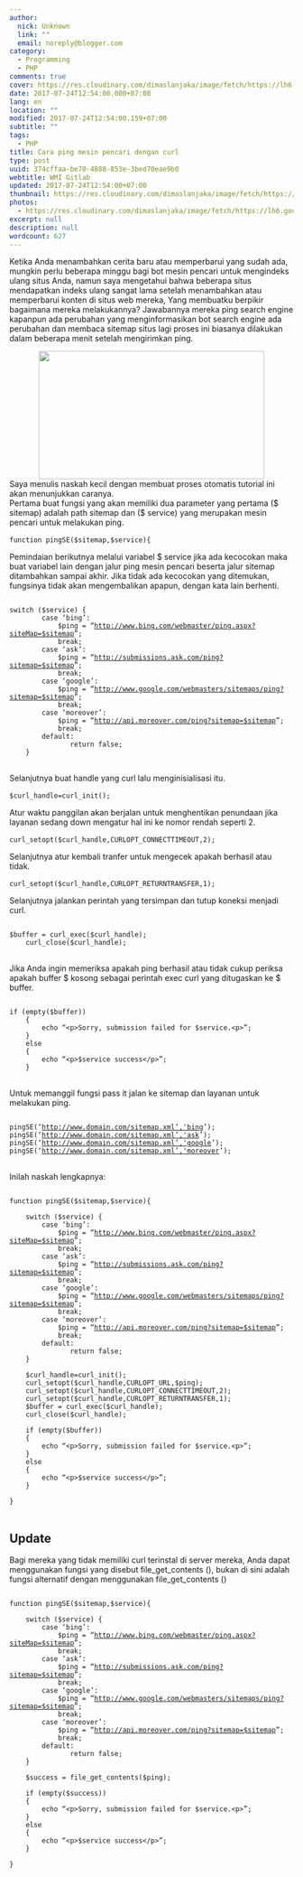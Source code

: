 ```yaml
---
author:
  nick: Unknown
  link: ""
  email: noreply@blogger.com
category:
  - Programming
  - PHP
comments: true
cover: https://res.cloudinary.com/dimaslanjaka/image/fetch/https://lh6.googleusercontent.com/proxy/tYpoSEj-W-8XcUJyBsi4Tq7Q8AaMtVNwK9CTgxcg1ZbZ0u5lHPzUcRDhOo6VJKysWUEe768ddx0ckD0uobENOvlY1GdhblF6n_NvZDSk3EaJecDY6XiWVSiz65Pe2tKGr0oo9Wgf12ea98aNcA55vNFXbYQKLLcdvyQ8YOEZotzbww=w350-h200-nc
date: 2017-07-24T12:54:00.000+07:00
lang: en
location: ""
modified: 2017-07-24T12:54:00.159+07:00
subtitle: ""
tags:
  - PHP
title: Cara ping mesin pencari dengan curl
type: post
uuid: 374cffaa-be70-4888-853e-3bed70eae9b0
webtitle: WMI Gitlab
updated: 2017-07-24T12:54:00+07:00
thumbnail: https://res.cloudinary.com/dimaslanjaka/image/fetch/https://lh6.googleusercontent.com/proxy/tYpoSEj-W-8XcUJyBsi4Tq7Q8AaMtVNwK9CTgxcg1ZbZ0u5lHPzUcRDhOo6VJKysWUEe768ddx0ckD0uobENOvlY1GdhblF6n_NvZDSk3EaJecDY6XiWVSiz65Pe2tKGr0oo9Wgf12ea98aNcA55vNFXbYQKLLcdvyQ8YOEZotzbww=w350-h200-nc
photos:
  - https://res.cloudinary.com/dimaslanjaka/image/fetch/https://lh6.googleusercontent.com/proxy/tYpoSEj-W-8XcUJyBsi4Tq7Q8AaMtVNwK9CTgxcg1ZbZ0u5lHPzUcRDhOo6VJKysWUEe768ddx0ckD0uobENOvlY1GdhblF6n_NvZDSk3EaJecDY6XiWVSiz65Pe2tKGr0oo9Wgf12ea98aNcA55vNFXbYQKLLcdvyQ8YOEZotzbww=w350-h200-nc
excerpt: null
description: null
wordcount: 627
---
```


<p>Ketika Anda menambahkan cerita baru atau memperbarui yang sudah ada, mungkin perlu beberapa minggu bagi bot mesin pencari untuk mengindeks ulang situs Anda, namun saya mengetahui bahwa beberapa situs mendapatkan indeks ulang sangat lama setelah menambahkan atau memperbarui konten di situs web mereka, Yang membuatku berpikir bagaimana mereka melakukannya? Jawabannya mereka ping search engine kapanpun ada perubahan yang menginformasikan bot search engine ada perubahan dan membaca sitemap situs lagi proses ini biasanya dilakukan dalam beberapa menit setelah mengirimkan ping.<br></p><div class="separator" style="clear: both; text-align: center;"><a href="//webmanajemen.com/page/safelink.html?url=aHR0cHM6Ly9yZXMuY2xvdWRpbmFyeS5jb20vZGltYXNsYW5qYWthL2ltYWdlL2ZldGNoL2h0dHBzOi8vbGg2Lmdvb2dsZXVzZXJjb250ZW50LmNvbS9wcm94eS90WXBvU0VqLVctOFhjVUp5QnNpNFRxN1E4QWFNdFZOd0s5Q1RneGNnMVpiWjB1NWxIUHpVY1JEaE9vNlZKS3lzV1VFZTc2OGRkeDBja0QwdW9iRU5PdmxZMUdkaGJsRjZuX052WkRTazNFYUplY0RZNlhpV1ZTaXo2NVBlMnRLR3Iwb285V2dmMTJlYTk4YU5jQTU1dk5GWGJZUUtMTGNkdnlROFlPRVpvdHpid3c9dzM1MC1oMjAwLW5j" imageanchor="1" style="margin-left: 1em; margin-right: 1em;" rel="nofollow noopener" target="_blank"><img border="0" data-original-height="200" data-original-width="350" height="227" src="https://res.cloudinary.com/dimaslanjaka/image/fetch/https://lh6.googleusercontent.com/proxy/tYpoSEj-W-8XcUJyBsi4Tq7Q8AaMtVNwK9CTgxcg1ZbZ0u5lHPzUcRDhOo6VJKysWUEe768ddx0ckD0uobENOvlY1GdhblF6n_NvZDSk3EaJecDY6XiWVSiz65Pe2tKGr0oo9Wgf12ea98aNcA55vNFXbYQKLLcdvyQ8YOEZotzbww=w350-h200-nc" width="400"></a></div>Saya menulis naskah kecil dengan membuat proses otomatis tutorial ini akan menunjukkan caranya.<br>Pertama buat fungsi yang akan memiliki dua parameter yang pertama ($ sitemap) adalah path sitemap dan ($ service) yang merupakan mesin pencari untuk melakukan ping.<br><pre><code>function pingSE($sitemap,$service){</code> </pre>Pemindaian berikutnya melalui variabel $ service jika ada kecocokan maka buat variabel lain dengan jalur ping mesin pencari beserta jalur sitemap ditambahkan sampai akhir. Jika tidak ada kecocokan yang ditemukan, fungsinya tidak akan mengembalikan apapun, dengan kata lain berhenti.<br><pre><code><br>switch ($service) {<br>        case ‘bing’:<br>            $ping = “<a href="http://www.bing.com/webmaster/ping.aspx?siteMap=$sitemap">http://www.bing.com/webmaster/ping.aspx?siteMap=$sitemap</a>”;<br>            break;<br>        case ‘ask’:<br>            $ping = “<a href="http://submissions.ask.com/ping?sitemap=$sitemap">http://submissions.ask.com/ping?sitemap=$sitemap</a>”;<br>            break;<br>        case ‘google’:<br>            $ping = “<a href="http://www.google.com/webmasters/sitemaps/ping?sitemap=$sitemap">http://www.google.com/webmasters/sitemaps/ping?sitemap=$sitemap</a>”;<br>            break;<br>        case ‘moreover’:<br>            $ping = “<a href="http://api.moreover.com/ping?sitemap=$sitemap">http://api.moreover.com/ping?sitemap=$sitemap</a>”;<br>            break;<br>        default:<br>               return false;<br>    }<br></code> </pre>Selanjutnya buat handle yang curl lalu menginisialisasi itu.<br><pre><code>$curl_handle=curl_init();</code> </pre>Atur waktu panggilan akan berjalan untuk menghentikan penundaan jika layanan sedang down mengatur hal ini ke nomor rendah seperti 2.<br><pre><code>curl_setopt($curl_handle,CURLOPT_CONNECTTIMEOUT,2);</code> </pre>Selanjutnya atur kembali tranfer untuk mengecek apakah berhasil atau tidak.<br><pre><code>curl_setopt($curl_handle,CURLOPT_RETURNTRANSFER,1);</code> </pre>Selanjutnya jalankan perintah yang tersimpan dan tutup koneksi menjadi curl.<br><pre><code><br>$buffer = curl_exec($curl_handle);<br>    curl_close($curl_handle);<br></code> </pre>Jika Anda ingin memeriksa apakah ping berhasil atau tidak cukup periksa apakah buffer $ kosong sebagai perintah exec curl yang ditugaskan ke $ buffer.<br><div><div><pre><code> <br>if (empty($buffer))<br>    {<br>        echo “&lt;p&gt;Sorry, submission failed for $service.&lt;p&gt;”;<br>    }<br>    else<br>    {<br>        echo “&lt;p&gt;$service success&lt;/p&gt;”;<br>    }<br></code> </pre>Untuk memanggil fungsi pass it jalan ke sitemap dan layanan untuk melakukan ping. <br><pre><code><br>pingSE(‘<a href="http://www.domain.com/sitemap.xml','bing">http://www.domain.com/sitemap.xml’,'bing</a>’);<br>pingSE(‘<a href="http://www.domain.com/sitemap.xml','ask">http://www.domain.com/sitemap.xml’,'ask</a>’);<br>pingSE(‘<a href="http://www.domain.com/sitemap.xml','google">http://www.domain.com/sitemap.xml’,'google</a>’);<br>pingSE(‘<a href="http://www.domain.com/sitemap.xml','moreover">http://www.domain.com/sitemap.xml’,'moreover</a>’);<br></code> </pre>Inilah naskah lengkapnya: <br><pre><code><br>function pingSE($sitemap,$service){<br><br>    switch ($service) {<br>        case ‘bing’:<br>            $ping = “<a href="http://www.bing.com/webmaster/ping.aspx?siteMap=$sitemap">http://www.bing.com/webmaster/ping.aspx?siteMap=$sitemap</a>”;<br>            break;<br>        case ‘ask’:<br>            $ping = “<a href="http://submissions.ask.com/ping?sitemap=$sitemap">http://submissions.ask.com/ping?sitemap=$sitemap</a>”;<br>            break;<br>        case ‘google’:<br>            $ping = “<a href="http://www.google.com/webmasters/sitemaps/ping?sitemap=$sitemap">http://www.google.com/webmasters/sitemaps/ping?sitemap=$sitemap</a>”;<br>            break;<br>        case ‘moreover’:<br>            $ping = “<a href="http://api.moreover.com/ping?sitemap=$sitemap">http://api.moreover.com/ping?sitemap=$sitemap</a>”;<br>            break;<br>        default:<br>               return false;<br>    }<br><br>    $curl_handle=curl_init();<br>    curl_setopt($curl_handle,CURLOPT_URL,$ping);<br>    curl_setopt($curl_handle,CURLOPT_CONNECTTIMEOUT,2);<br>    curl_setopt($curl_handle,CURLOPT_RETURNTRANSFER,1);<br>    $buffer = curl_exec($curl_handle);<br>    curl_close($curl_handle);<br><br>    if (empty($buffer))<br>    {<br>        echo “&lt;p&gt;Sorry, submission failed for $service.&lt;p&gt;”;<br>    }<br>    else<br>    {<br>        echo “&lt;p&gt;$service success&lt;/p&gt;”;<br>    }<br><br>}<br></code> </pre><h2>Update</h2>Bagi mereka yang tidak memiliki curl terinstal di server mereka, Anda dapat menggunakan fungsi yang disebut file_get_contents (), bukan di sini adalah fungsi alternatif dengan menggunakan file_get_contents () <br><pre><code><br>function pingSE($sitemap,$service){<br><br>    switch ($service) {<br>        case ‘bing’:<br>            $ping = “<a href="http://www.bing.com/webmaster/ping.aspx?siteMap=$sitemap">http://www.bing.com/webmaster/ping.aspx?siteMap=$sitemap</a>”;<br>            break;<br>        case ‘ask’:<br>            $ping = “<a href="http://submissions.ask.com/ping?sitemap=$sitemap">http://submissions.ask.com/ping?sitemap=$sitemap</a>”;<br>            break;<br>        case ‘google’:<br>            $ping = “<a href="http://www.google.com/webmasters/sitemaps/ping?sitemap=$sitemap">http://www.google.com/webmasters/sitemaps/ping?sitemap=$sitemap</a>”;<br>            break;<br>        case ‘moreover’:<br>            $ping = “<a href="http://api.moreover.com/ping?sitemap=$sitemap">http://api.moreover.com/ping?sitemap=$sitemap</a>”;<br>            break;<br>        default:<br>               return false;<br>    }<br><br>    $success = file_get_contents($ping);<br><br>    if (empty($success))<br>    {<br>        echo “&lt;p&gt;Sorry, submission failed for $service.&lt;p&gt;”;<br>    }<br>    else<br>    {<br>        echo “&lt;p&gt;$service success&lt;/p&gt;”;<br>    }<br><br>}<br></code> </pre></div></div>
